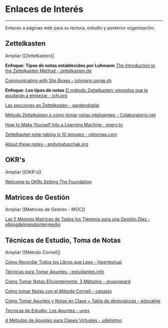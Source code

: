 # Enlaces de Interés
---

Enlaces a páginas web para su lectura, estudio y posterior organización.

## Zettelkasten

Ampliar [[Zettelkasten]]

**Enfoque: Tipos de notas establecidos por Luhmann**
[The Introduction to the Zettelkasten Method - zettelkasten.de](https://zettelkasten.de/posts/overview/#the-introduction-to-the-zettelkasten-method)

[Communicating with Slip Boxes - luhmann.surge.sh](http://luhmann.surge.sh/communicating-with-slip-boxes)

**Enfoque: Los tipos de notas**
[El método Zettelkasten: ejemplos que le ayudarán a empezar - ichi.pro](https://ichi.pro/es/el-metodo-zettelkasten-ejemplos-que-le-ayudaran-a-empezar-157824025533158)

[Las secciones en Zettelkasten - gardendigital](https://gardendigital.blogspot.com/2020/12/las-secciones-en-zettelkasten.html)

[Método Zettelkasten o cómo tomar notas inteligentes - Colaboratorio.net](https://colaboratorio.net/javierinsitu/colaboratorio/2020/metodo-zettelkasten-notas-inteligentes/)

[How to Make Yourself Into a Learning Machine - every.to](https://every.to/superorganizers/how-to-build-a-learning-machine-299655)

[Zettelkasten note-taking in 10 minutes - viktomas.com](https://blog.viktomas.com/posts/slip-box/#fn:2)

[About these notes - andymatuschak.org](https://notes.andymatuschak.org/About_these_notes)

## OKR's

Ampliar [[OKR's]]

[Welcome to OKRs Setting The Foundation](https://www.whatmatters.com/get-started/)

## Matrices de Gestión

Ampliar [[Matrices de Gestión - MOC]]

[Las 5 Mejores Matrices de Todos los Tiempos para una Gestión Diez - elblogdelmandointermedio](http://elblogdelmandointermedio.com/2015/06/17/5-matrices-imprescindibles-para-una-gestion-diez/)

## Técnicas de Estudio, Toma de Notas

Ampliar [[Método Cornell]]

[Cómo Recordar Todos los Libros que Lees - hipertextual](https://hipertextual.com/2016/12/recordar-todos-los-libros)

[Técnicas para Tomar Apuntes - estudiantes.info](http://www.estudiantes.info/tecnicas_de_estudio/tecnicas_tomar_apuntes.htm)

[Cómo Tomar Notas Eficientemente, 3 Métodos - grupogeard](https://grupogeard.com/blog/tomar-notas-eficientemente-3-metodos/)

[Cómo tomar Notas con el Método Cornell - canasto](https://canasto.es/blog/notas-cornell)

[Cómo Tomar Apuntes y Notas en Clase + Tabla de abreviaturas - educalive](https://blog.educalive.com/como-tomar-apuntes-clase/)

[Tecnicas de Estudio, Los Apuntes - unex](https://biblioguias.unex.es/c.php?g=572102&p=3944709)

[4 Métodos de Apuntes para Clases Virtuales - udelistmo](https://www.udelistmo.edu/blog/modo-u/metodos-de-apuntes-clases-virtuales)